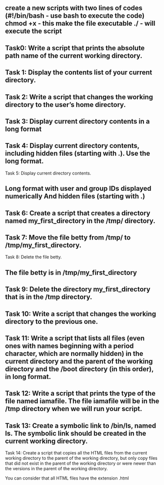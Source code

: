 create a new scripts with two lines of codes (#!/bin/bash - use bash to execute the code) 
chmod +x <filename> - this make the file executable 
./<filename> - will execute the script
----------------------------------------------------------------------------------------------------
Task0: Write a script that prints the absolute path name of the current working directory.
------------------------------------------------------------------------------------------------------
Task 1: Display the contents list of your current directory.
-------------------------------------------------------------------------------------------------------
Task 2: Write a script that changes the working directory to the user’s home directory.
-------------------------------------------------------------------------------------------------------
Task 3: Display current directory contents in a long format
-------------------------------------------------------------------------------------------------------
Task 4: Display current directory contents, including hidden files (starting with .). Use the long format.
-------------------------------------------------------------------------------------------------------
Task 5: Display current directory contents.

Long format
with user and group IDs displayed numerically
And hidden files (starting with .)
-----------------------------------------------------------------------------------------------------
Task 6: Create a script that creates a directory named my_first_directory in the /tmp/ directory.
------------------------------------------------------------------------------------------------------
Task 7: Move the file betty from /tmp/ to /tmp/my_first_directory.
-------------------------------------------------------------------------------------------------------
Task 8: Delete the file betty.

The file betty is in /tmp/my_first_directory
-------------------------------------------------------------------------------------------------------
Task 9: Delete the directory my_first_directory that is in the /tmp directory.
------------------------------------------------------------------------------------------------------
Task 10: Write a script that changes the working directory to the previous one.
-------------------------------------------------------------------------------------------------------
Task 11: Write a script that lists all files (even ones with names beginning with a period character, which are normally hidden) in the current directory and the parent of the working directory and the /boot directory (in this order), in long format.
------------------------------------------------------------------------------------------------------
Task 12: Write a script that prints the type of the file named iamafile. The file iamafile will be in the /tmp directory when we will run your script.
------------------------------------------------------------------------------------------------------
Task 13: Create a symbolic link to /bin/ls, named __ls__. The symbolic link should be created in the current working directory.
-------------------------------------------------------------------------------------------------------
Task 14: Create a script that copies all the HTML files from the current working directory to the parent of the working directory, but only copy files that did not exist in the parent of the working directory or were newer than the versions in the parent of the working directory.

You can consider that all HTML files have the extension .html